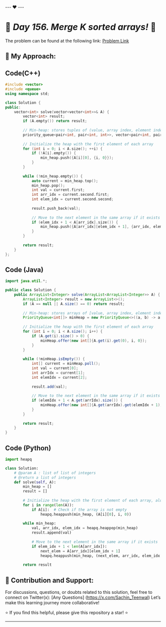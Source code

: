 --- ❤️ ---

# 🚀 _Day 156. Merge K sorted arrays!_ 🧠


The problem can be found at the following link: [Problem Link](https://www.interviewbit.com/problems/merge-k-sorted-arrays/)

## 🎯 **My Approach:**


## Code(C++)
```cpp
#include <vector>
#include <queue>
using namespace std;

class Solution {
public:
    vector<int> solve(vector<vector<int>>& A) {
        vector<int> result;
        if (A.empty()) return result;
        
        // Min-heap: stores tuples of (value, array index, element index)
        priority_queue<pair<int, pair<int, int>>, vector<pair<int, pair<int, int>>>, greater<pair<int, pair<int, int>>>> min_heap;
        
        // Initialize the heap with the first element of each array
        for (int i = 0; i < A.size(); ++i) {
            if (!A[i].empty()) {
                min_heap.push({A[i][0], {i, 0}});
            }
        }
        
        while (!min_heap.empty()) {
            auto current = min_heap.top();
            min_heap.pop();
            int val = current.first;
            int arr_idx = current.second.first;
            int elem_idx = current.second.second;
            
            result.push_back(val);
            
            // Move to the next element in the same array if it exists
            if (elem_idx + 1 < A[arr_idx].size()) {
                min_heap.push({A[arr_idx][elem_idx + 1], {arr_idx, elem_idx + 1}});
            }
        }
        
        return result;
    }
};
```

## Code (Java)

```java
import java.util.*;

public class Solution {
    public ArrayList<Integer> solve(ArrayList<ArrayList<Integer>> A) {
        ArrayList<Integer> result = new ArrayList<>();
        if (A == null || A.size() == 0) return result;
        
        // Min-heap: stores arrays of [value, array index, element index]
        PriorityQueue<int[]> minHeap = new PriorityQueue<>((a, b) -> a[0] - b[0]);
        
        // Initialize the heap with the first element of each array
        for (int i = 0; i < A.size(); i++) {
            if (A.get(i).size() > 0) {
                minHeap.offer(new int[]{A.get(i).get(0), i, 0});
            }
        }
        
        while (!minHeap.isEmpty()) {
            int[] current = minHeap.poll();
            int val = current[0];
            int arrIdx = current[1];
            int elemIdx = current[2];
            
            result.add(val);
            
            // Move to the next element in the same array if it exists
            if (elemIdx + 1 < A.get(arrIdx).size()) {
                minHeap.offer(new int[]{A.get(arrIdx).get(elemIdx + 1), arrIdx, elemIdx + 1});
            }
        }
        
        return result;
    }
}
```

## Code (Python)

```python
import heapq

class Solution:
    # @param A : list of list of integers
    # @return a list of integers
    def solve(self, A):
        min_heap = []
        result = []
        
        # Initialize the heap with the first element of each array, along with the array index and element index
        for i in range(len(A)):
            if A[i]:  # Check if the array is not empty
                heapq.heappush(min_heap, (A[i][0], i, 0))
        
        while min_heap:
            val, arr_idx, elem_idx = heapq.heappop(min_heap)
            result.append(val)
            
            # Move to the next element in the same array if it exists
            if elem_idx + 1 < len(A[arr_idx]):
                next_elem = A[arr_idx][elem_idx + 1]
                heapq.heappush(min_heap, (next_elem, arr_idx, elem_idx + 1))
        
        return result
```



## 🎯 **Contribution and Support:**

For discussions, questions, or doubts related to this solution, feel free to connect on Twitter(x): [Any Questions] (https://x.com/Sachin_Teenwal) Let’s make this learning journey more collaborative!

⭐ If you find this helpful, please give this repository a star! ⭐

---
